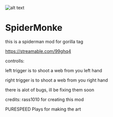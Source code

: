 ![alt text](https://cdn.discordapp.com/attachments/866352971520671774/866400976079159296/image0.jpg)

# SpiderMonke
this is a spiderman mod for gorilla tag

https://streamable.com/99ghq4

controlls:

left trigger is to shoot a web from you left hand

right trigger is to shoot a web from you right hand

there is alot of bugs, ill be fixing them soon

credits:
rass1010 for creating this mod

PURESPEED Plays for making the art
